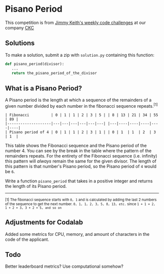 Pisano Period
=============

This competition is from [Jimmy Keith's weekly code challenges](https://github.com/jimmykodes/code_challenges/tree/master/02_25_pisano_period) at our company
[CKC](http://ckcollab.com)

## Solutions

To make a solution, submit a zip with `solution.py` containing this function:

```python
def pisano_period(divisor):
   ...
   return the_pisano_period_of_the_divisor
```

## What is a Pisano Period?

A Pisano period is the length at which a sequence of the remainders of a given number divided by each number in
the fibonacci sequence repeats.<sup>[1]</sup>

```
| Fibonacci          | 0 | 1 | 1 | 2 | 3 | 5 | | 8 | 13 | 21 | 34 | 55 | 89 |
|--------------------|---|---|---|---|---|---| |---|----|----|----|----|----|
| Pisano period of 4 | 0 | 1 | 1 | 2 | 3 | 1 | | 0 | 1  | 1  | 2  | 3  | 1  |
```
This table shows the Fibonacci sequence and the Pisano period of the number 4. You can see
by the break in the table where the pattern of the remainders repeats. For the entirety of the 
Fibonacci sequence (i.e. infinity) this pattern will _always_ remain the same for the given divisor.
The length of this pattern is that number's Pisano period, so the Pisano period of `4` would be `6`.

Write a function `pisano_period` that takes in a positive integer and returns the length
of its Pisano period. 

___
<sub>[1] The fibonacci sequence starts with `0, 1` and is calculated by adding the last 2 numbers of the sequence
to get the next number. `0, 1, 1, 2, 3, 5, 8, 13, etc.` since `1 + 1 = 2, 1 + 2 = 3, 3 + 2 = 5, and so on` </sub>


## Adjustments for Codalab

Added some metrics for CPU, memory, and amount of characters in the code of the applicant.

## Todo

Better leaderboard metrics? Use computational somehow?
